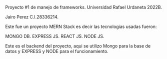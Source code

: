Proyecto #1 de manejo de frameworks.
Universidad Rafael Urdaneta 2022B.

Jairo Perez C.I.28336214.

Este fue un proyecto MERN Stack es decir
las tecnologias usadas fueron: 

MONGO DB.
EXPRESS JS.
REACT JS.
NODE JS.

Este es el backend del proyecto, aqui se utilizo Mongo para la base de datos y 
EXPRESS y NODE para el funcionamiento.
